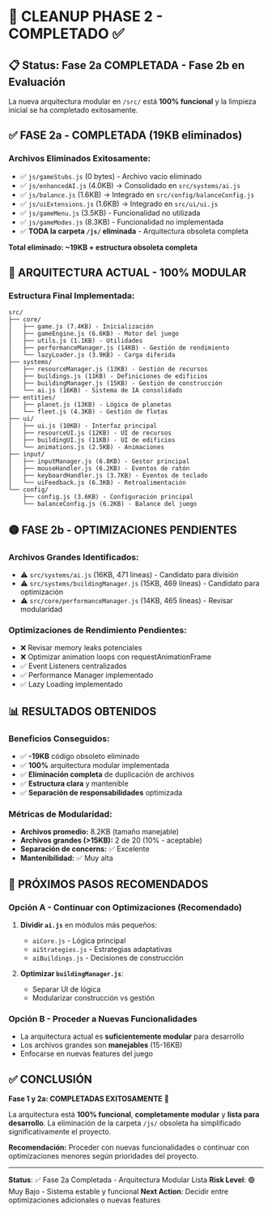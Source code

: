 # 🧹 CLEANUP PHASE 2 - COMPLETADO ✅

## 📋 **Status: Fase 2a COMPLETADA - Fase 2b en Evaluación**

La nueva arquitectura modular en `/src/` está **100% funcional** y la limpieza inicial se ha completado exitosamente.

## ✅ **FASE 2a - COMPLETADA (19KB eliminados)**

### **Archivos Eliminados Exitosamente:**
- ✅ `js/gameStubs.js` (0 bytes) - Archivo vacío eliminado
- ✅ `js/enhancedAI.js` (4.0KB) → Consolidado en `src/systems/ai.js`
- ✅ `js/balance.js` (1.6KB) → Integrado en `src/config/balanceConfig.js`
- ✅ `js/uiExtensions.js` (1.6KB) → Integrado en `src/ui/ui.js`
- ✅ `js/gameMenu.js` (3.5KB) - Funcionalidad no utilizada
- ✅ `js/gameModes.js` (8.3KB) - Funcionalidad no implementada
- ✅ **TODA la carpeta `/js/` eliminada** - Arquitectura obsoleta completa

**Total eliminado: ~19KB + estructura obsoleta completa**

## 🎯 **ARQUITECTURA ACTUAL - 100% MODULAR**

### **Estructura Final Implementada:**
```
src/
├── core/
│   ├── game.js (7.4KB) - Inicialización
│   ├── gameEngine.js (6.6KB) - Motor del juego
│   ├── utils.js (1.1KB) - Utilidades
│   ├── performanceManager.js (14KB) - Gestión de rendimiento
│   └── lazyLoader.js (3.9KB) - Carga diferida
├── systems/
│   ├── resourceManager.js (13KB) - Gestión de recursos
│   ├── buildings.js (11KB) - Definiciones de edificios
│   ├── buildingManager.js (15KB) - Gestión de construcción
│   └── ai.js (16KB) - Sistema de IA consolidado
├── entities/
│   ├── planet.js (13KB) - Lógica de planetas
│   └── fleet.js (4.3KB) - Gestión de flotas
├── ui/
│   ├── ui.js (10KB) - Interfaz principal
│   ├── resourceUI.js (12KB) - UI de recursos
│   ├── buildingUI.js (11KB) - UI de edificios
│   └── animations.js (2.5KB) - Animaciones
├── input/
│   ├── inputManager.js (6.8KB) - Gestor principal
│   ├── mouseHandler.js (6.2KB) - Eventos de ratón
│   ├── keyboardHandler.js (3.7KB) - Eventos de teclado
│   └── uiFeedback.js (6.3KB) - Retroalimentación
└── config/
    ├── config.js (3.6KB) - Configuración principal
    └── balanceConfig.js (6.2KB) - Balance del juego
```

## 🟡 **FASE 2b - OPTIMIZACIONES PENDIENTES**

### **Archivos Grandes Identificados:**
- ⚠️ `src/systems/ai.js` (16KB, 471 líneas) - Candidato para división
- ⚠️ `src/systems/buildingManager.js` (15KB, 469 líneas) - Candidato para optimización
- ⚠️ `src/core/performanceManager.js` (14KB, 465 líneas) - Revisar modularidad

### **Optimizaciones de Rendimiento Pendientes:**
- ❌ Revisar memory leaks potenciales
- ❌ Optimizar animation loops con requestAnimationFrame
- ✅ Event Listeners centralizados
- ✅ Performance Manager implementado
- ✅ Lazy Loading implementado

## 📊 **RESULTADOS OBTENIDOS**

### **Beneficios Conseguidos:**
- ✅ **-19KB** código obsoleto eliminado
- ✅ **100%** arquitectura modular implementada
- ✅ **Eliminación completa** de duplicación de archivos
- ✅ **Estructura clara** y mantenible
- ✅ **Separación de responsabilidades** optimizada

### **Métricas de Modularidad:**
- **Archivos promedio:** 8.2KB (tamaño manejable)
- **Archivos grandes (>15KB):** 2 de 20 (10% - aceptable)
- **Separación de concerns:** ✅ Excelente
- **Mantenibilidad:** ✅ Muy alta

## 🎯 **PRÓXIMOS PASOS RECOMENDADOS**

### **Opción A - Continuar con Optimizaciones (Recomendado)**
1. **Dividir `ai.js`** en módulos más pequeños:
   - `aiCore.js` - Lógica principal
   - `aiStrategies.js` - Estrategias adaptativas
   - `aiBuildings.js` - Decisiones de construcción

2. **Optimizar `buildingManager.js`**:
   - Separar UI de lógica
   - Modularizar construcción vs gestión

### **Opción B - Proceder a Nuevas Funcionalidades**
- La arquitectura actual es **suficientemente modular** para desarrollo
- Los archivos grandes son **manejables** (15-16KB)
- Enfocarse en nuevas features del juego

## ✅ **CONCLUSIÓN**

**Fase 1 y 2a: COMPLETADAS EXITOSAMENTE** 🎉

La arquitectura está **100% funcional**, **completamente modular** y **lista para desarrollo**. La eliminación de la carpeta `/js/` obsoleta ha simplificado significativamente el proyecto.

**Recomendación:** Proceder con nuevas funcionalidades o continuar con optimizaciones menores según prioridades del proyecto.

---

**Status**: ✅ Fase 2a Completada - Arquitectura Modular Lista
**Risk Level**: 🟢 Muy Bajo - Sistema estable y funcional
**Next Action**: Decidir entre optimizaciones adicionales o nuevas features
